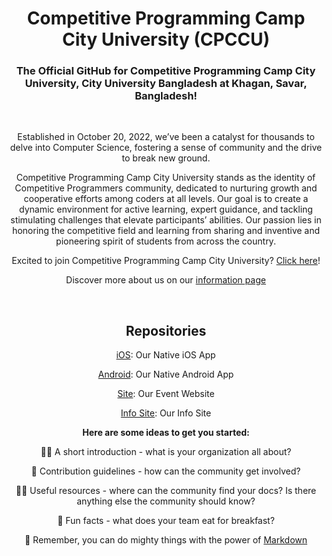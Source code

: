 <div align="center">
<!--   <a href="" target="blank"><img src="./cpccu.png" width="100" alt="CPCCU" /></a> -->
  <h1 align="center">
     Competitive Programming Camp City University (CPCCU)
  </h1>
  <h3>The Official GitHub for Competitive Programming Camp City University, City University Bangladesh at Khagan, Savar, Bangladesh!</h3>  
  <br>
  <p>Established in October 20, 2022, we’ve been a catalyst for thousands to delve into Computer Science, fostering a sense of community and the drive to break new ground.</p>
  <p>Competitive Programming Camp City University stands as the identity of Competitive Programmers community, dedicated to nurturing growth and cooperative efforts among coders at all levels. Our goal is to create a dynamic environment for active learning, expert guidance, and tackling stimulating challenges that elevate participants’ abilities. Our passion lies in honoring the competitive field and learning from sharing and inventive and pioneering spirit of students from across the country.</p>
  <p>Excited to join Competitive Programming Camp City University? <a href="https://cpccu.github.io/cpccu/">Click here</a>!</p>
  <p>Discover more about us on our <a href="https://cpccu.github.io/cpccu/">information page</a></p>
  <br>
  <h2>Repositories</h2>
  <p><a href="https://github.com/cpccu/cpccu">iOS</a>: Our Native iOS App</p>
  <p><a href="https://github.com/cpccu/cpccu">Android</a>: Our Native Android App</p>
  <p><a href="https://github.com/cpccu/cpccu">Site</a>: Our Event Website</p>
  <p><a href="https://github.com/cpccu/cpccu">Info Site</a>: Our Info Site</p>
  

**Here are some ideas to get you started:**

🙋‍♀️ A short introduction - what is your organization all about?

🌈 Contribution guidelines - how can the community get involved?

👩‍💻 Useful resources - where can the community find your docs? Is there anything else the community should know?

🍿 Fun facts - what does your team eat for breakfast?

🧙 Remember, you can do mighty things with the power of [Markdown](https://docs.github.com/github/writing-on-github/getting-started-with-writing-and-formatting-on-github/basic-writing-and-formatting-syntax)

</div>

